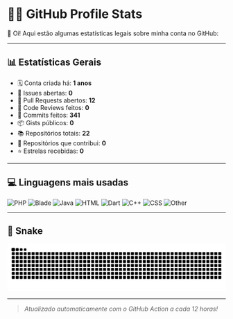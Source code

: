 # 🧑‍💻 GitHub Profile Stats

👋 Oi! Aqui estão algumas estatísticas legais sobre minha conta no GitHub:

---

## 📊 Estatísticas Gerais

- 🗓️ Conta criada há: **1 anos**
- 🧵 Issues abertas: **0**
- 🔀 Pull Requests abertos: **12**
- 👀 Code Reviews feitos: **0**
- 🧬 Commits feitos: **341**
- 📦 Gists públicos: **0**
- 📚 Repositórios totais: **22**
- 🤝 Repositórios que contribui: **0**
- ⭐ Estrelas recebidas: **0**

---

## 💻 Linguagens mais usadas

![PHP](https://img.shields.io/static/v1?style=flat-square&label=%E2%A0%80&color=555&labelColor=%234F5D95&message=PHP%EF%B8%B130.7%25)
![Blade](https://img.shields.io/static/v1?style=flat-square&label=%E2%A0%80&color=555&labelColor=%23f7523f&message=Blade%EF%B8%B126.4%25)
![Java](https://img.shields.io/static/v1?style=flat-square&label=%E2%A0%80&color=555&labelColor=%23b07219&message=Java%EF%B8%B121.9%25)
![HTML](https://img.shields.io/static/v1?style=flat-square&label=%E2%A0%80&color=555&labelColor=%23e34c26&message=HTML%EF%B8%B110%25)
![Dart](https://img.shields.io/static/v1?style=flat-square&label=%E2%A0%80&color=555&labelColor=%2300B4AB&message=Dart%EF%B8%B12%25)
![C++](https://img.shields.io/static/v1?style=flat-square&label=%E2%A0%80&color=555&labelColor=%23f34b7d&message=C%2B%2B%EF%B8%B12%25)
![CSS](https://img.shields.io/static/v1?style=flat-square&label=%E2%A0%80&color=555&labelColor=%23663399&message=CSS%EF%B8%B11.8%25)
![Other](https://img.shields.io/static/v1?style=flat-square&label=%E2%A0%80&color=555&labelColor=%23ededed&message=Other%EF%B8%B14.9%25)

---

## 🐍 Snake
<picture>
      <source media="(prefers-color-scheme: dark)" srcset="https://raw.githubusercontent.com/gustavogordoni/profile-readme-stats/output/github-contribution-grid-snake-dark.svg">
      <source media="(prefers-color-scheme: light)" srcset="https://raw.githubusercontent.com/gustavogordoni/profile-readme-stats/output/github-contribution-grid-snake.svg">
      <img alt="github contribution grid snake animation" src="https://raw.githubusercontent.com/gustavogordoni/profile-readme-stats/output/github-contribution-grid-snake.svg">
  </picture>

---

> *Atualizado automaticamente com o GitHub Action a cada 12 horas!*
